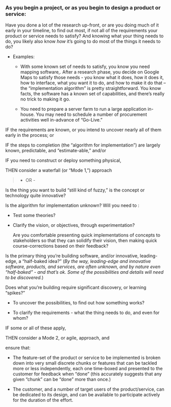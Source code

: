 ### As you begin a project, or as you begin to design a product or service:

Have you done a lot of the research up-front, or are you doing much of it early in your timeline, to find out most, if not all of the requirements your product or service needs to satisfy? And knowing what your thing needs to do, you likely also know *how* it’s going to do most of the things it needs to do?

-   Examples:
    -   With some known set of needs to satisfy, you know you need mapping software,. After a research phase, you decide on Google Maps to satisfy those needs - you know what it does, how it does it, how to interface, what you want it to do, and how to make it do that – the “implementation algorithm” is pretty straightforward. You know facts, the software has a known set of capabilities, and there’s really no trick to making it go.

    -   You need to prepare a server farm to run a large application in-house. You may need to schedule a number of procurement activities well in-advance of “Go-Live.”

IF the requirements are known, or you intend to uncover nearly all of them early in the process; or

IF the steps to completion (the “algorithm for implementation”) are largely known, predictable, and “estimate-able,” and/or

IF you need to construct or deploy something physical,

THEN consider a waterfall (or “Mode 1,”) approach

> - OR -

Is the thing you want to build “still kind of fuzzy,” is the concept or technology quite innovative?

Is the algorithm for implementation unknown? Will you need to :

-   Test some theories?

-   Clarify the vision, or objectives, through experimentation?

    Are you comfortable presenting quick implementations of concepts to stakeholders so that they can solidify their vision, then making quick course-corrections based on their feedback?

Is the primary thing you’re building software, and/or innovative, leading-edge, a “half-baked idea?” (*By the way, leading-edge and innovative software, products, and services, are often unknown, and by nature even “half-baked” - and that’s ok. Some of the possibilities and details will need to be discovered.*)

Does what you’re building require significant discovery, or learning “spikes?”

-   To uncover the possibilities, to find out how something works?

-   To clarify the requirements - what the thing needs to do, and even for whom?

IF some or all of these apply,

THEN consider a Mode 2, or agile, approach, and

ensure that:

-   The feature-set of the product or service to be implemented is broken down into very small discrete chunks or features that can be tackled more or less independently, each one time-boxed and presented to the customer for feedback when “done” (this accurately suggests that any given “chunk” can be “done” more than once.)

-   The customer, and a number of target users of the product/service, can be dedicated to its design, and can be available to participate actively for the duration of the effort.
